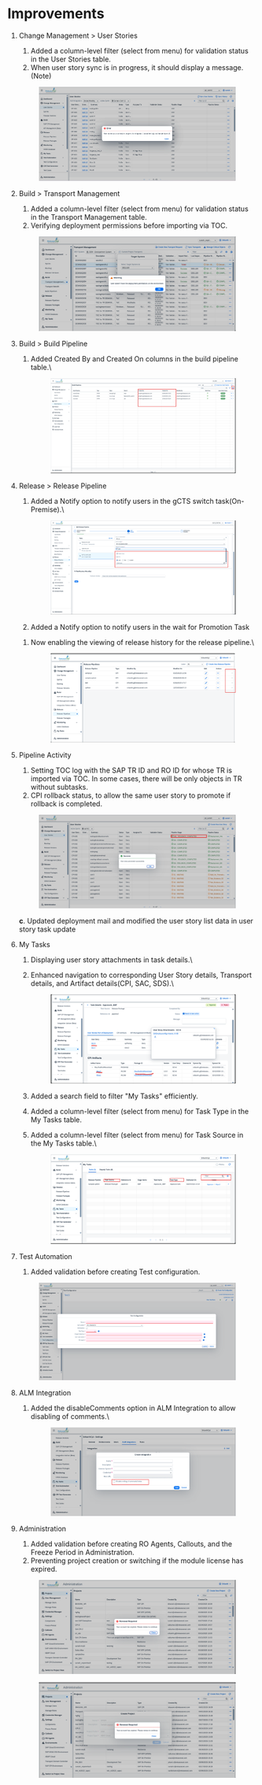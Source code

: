# Improvements

1.  Change Management > User Stories

    1. &#x20;Added a column-level filter (select from menu) for validation status in the User Stories table.
    2. When user story sync is in progress, it should display a message.(Note)

    &#x20;                        &#x20;

    <figure><img src="../.gitbook/assets/image (1) (1).png" alt=""><figcaption></figcaption></figure>



1.  Build > Transport Management

    1. Added a column-level filter (select from menu) for validation status in the Transport Management table.
    2. Verifying deployment permissions before importing via TOC.

    &#x20;      &#x20;

    <figure><img src="../.gitbook/assets/image (7) (1).png" alt=""><figcaption></figcaption></figure>
2. Build > Build Pipeline&#x20;
   1.  Added Created By and Created On columns in the build pipeline table.\


       <figure><img src="../.gitbook/assets/image (5) (1).png" alt=""><figcaption></figcaption></figure>
3.  Release > Release Pipeline

    1.  Added a Notify option to notify users in the gCTS switch task(On-Premise).\


        <figure><img src="../.gitbook/assets/image (3) (1) (1).png" alt=""><figcaption></figcaption></figure>
    2. Added a Notify option to notify users in the wait for Promotion Task

    &#x20;     &#x20;

    1.  Now enabling the viewing of release history for the release pipeline.\


        <figure><img src="../.gitbook/assets/image (31).png" alt=""><figcaption></figcaption></figure>
4.  Pipeline Activity

    1. Setting TOC log with the SAP TR ID and RO ID for whose TR is imported via TOC. In some cases, there will be only objects in TR without subtasks.
    2. CPI rollback status, to allow the same user story to promote if rollback is completed.&#x20;



    <figure><img src="../.gitbook/assets/image (6).png" alt=""><figcaption></figcaption></figure>

    &#x20; **c**.    Updated deployment mail and modified the user story list data in user story task update
5. My Tasks
   1. Displaying user story attachments in task details.\

   2.  Enhanced navigation to corresponding User Story details, Transport details, and Artifact details(CPI, SAC, SDS).\


       <figure><img src="../.gitbook/assets/image (1) (1) (1) (1).png" alt=""><figcaption></figcaption></figure>
   3. Added a search field to filter "My Tasks" efficiently.
   4. Added a column-level filter (select from menu) for Task Type in the My Tasks table.
   5.  Added a column-level filter (select from menu) for Task Source in the My Tasks table.\


       <figure><img src="../.gitbook/assets/image (2) (1).png" alt=""><figcaption></figcaption></figure>
6.  Test Automation

    1. Added validation before creating Test configuration.

    &#x20;      &#x20;

    <figure><img src="../.gitbook/assets/image (26).png" alt=""><figcaption></figcaption></figure>
7. ALM Integration
   1.  Added the disableComments option in ALM Integration to allow disabling of comments.\


       <figure><img src="../.gitbook/assets/image (3) (1).png" alt=""><figcaption></figcaption></figure>
8.  Administration

    1. Added validation before creating RO Agents, Callouts, and the Freeze Period in Administration.
    2. Preventing project creation or switching if the module license has expired.

    &#x20;     &#x20;

    <figure><img src="../.gitbook/assets/image (27).png" alt=""><figcaption></figcaption></figure>

    <figure><img src="../.gitbook/assets/image (29).png" alt=""><figcaption></figcaption></figure>



